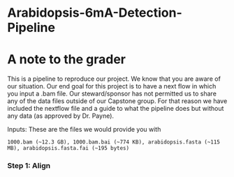 # Arabidopsis-6mA-Detection-Pipeline

# A note to the grader
This is a pipeline to reproduce our project. We know that you are aware of our situation. Our end goal for this project is to have a next flow in which you input a .bam file. Our steward/sponsor has not permitted us to share any of the data files outside of our Capstone group. For that reason we have included the nextflow file and a guide to what the pipeline does but without any data (as approved by Dr. Payne).

Inputs:
  These are the files we would provide you with
  ```
  1000.bam (~12.3 GB), 1000.bam.bai (~774 KB), arabidopsis.fasta (~115 MB), arabidopsis.fasta.fai (~195 bytes)
  ```

### Step 1: Align 
